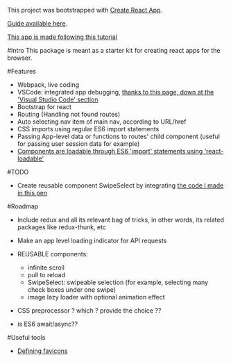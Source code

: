 This project was bootstrapped with [Create React App](https://github.com/facebookincubator/create-react-app).

[Guide available here](https://github.com/facebookincubator/create-react-app/blob/master/packages/react-scripts/template/README.md).

[This app is made following this tutorial](https://serverless-stack.com/chapters/create-a-new-reactjs-app.html)

#Intro
This package is meant as a starter kit for creating react apps for the browser.

#Features
- Webpack, live coding
- VSCode: integrated app debugging, [thanks to this page, down at the 'Visual Studio Code' section](https://github.com/facebookincubator/create-react-app/blob/master/packages/react-scripts/template/README.md)
- Bootstrap for react
- Routing (Handling not found routes)
- Auto selecting nav item of main nav, according to URL/href
- CSS imports using regular ES6 import statements
- Passing App-level data or functions to routes' child component (useful for passing user session data for example)
- [Components are loadable through ES6 'import' statements using 'react-loadable'](https://serverless-stack.com/chapters/code-splitting-in-create-react-app.html#nextsteps)

#TODO
 - Create reusable component SwipeSelect by integrating [the code I made in this pen](https://codepen.io/b00stup/pen/XzXooM?editors=1000)

#Roadmap
- Include redux and all its relevant bag of tricks, in other words, its related packages like redux-thunk, etc
- Make an app level loading indicator for API requests
- REUSABLE components:
    - infinite scroll
    - pull to reload
    - SwipeSelect: swipeable selection (for example, selecting many check boxes under one swipe)
    - image lazy loader with optional animation effect
- CSS preprocessor ? which ? provide the choice ??


- is ES6 await/async??

#Useful tools
- [Defining favicons](https://serverless-stack.com/chapters/add-app-favicons.html)
